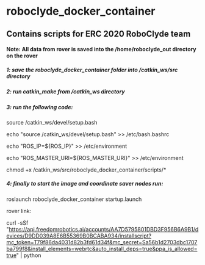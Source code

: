 # roboclyde_docker_container

## Contains scripts for ERC 2020 RoboClyde team

#### Note: All data from rover is saved into the /home/roboclyde_out directory on the rover

##### 1: save the roboclyde_docker_container folder into /catkin_ws/src directory

##### 2: run catkin_make from /catkin_ws directory

##### 3: run the following code:


source /catkin_ws/devel/setup.bash

echo "source /catkin_ws/devel/setup.bash" >> /etc/bash.bashrc

echo "ROS_IP=${ROS_IP}" >> /etc/environment

echo "ROS_MASTER_URI=${ROS_MASTER_URI}" >> /etc/environment

chmod +x /catkin_ws/src/roboclyde_docker_container/scripts/*

##### 4: finally to start the image and coordinate saver nodes run:

roslaunch roboclyde_docker_container startup.launch


rover link:

curl -sSf "https://api.freedomrobotics.ai/accounts/AA7D5795801DBD3F956B6A9B1/devices/D9DD039A8E6B55369B0BCABA934/installscript?mc_token=T79f86da4031d82b3fd61d34f&mc_secret=Sa56b1d2703dbc1707ba799f8&install_elements=webrtc&auto_install_deps=true&ppa_is_allowed=true" | python
